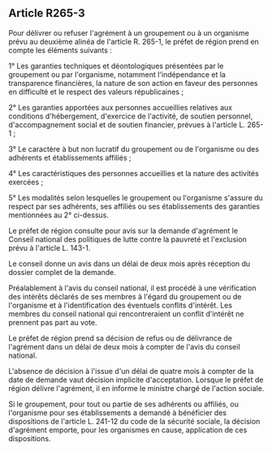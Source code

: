 ## Article R265-3

Pour délivrer ou refuser l'agrément à un groupement ou à un organisme prévu au deuxième alinéa de l'article
R. 265-1, le préfet de région prend en compte les éléments suivants :

1° Les garanties techniques et déontologiques présentées par le groupement ou par l'organisme, notamment
l'indépendance et la transparence financières, la nature de son action en faveur des personnes en difficulté et
le respect des valeurs républicaines ;

2° Les garanties apportées aux personnes accueillies relatives aux conditions d'hébergement, d'exercice de
l'activité, de soutien personnel, d'accompagnement social et de soutien financier, prévues à l'article L. 265-1 ;

3° Le caractère à but non lucratif du groupement ou de l'organisme ou des adhérents et établissements
affiliés ;

4° Les caractéristiques des personnes accueillies et la nature des activités exercées ;

5° Les modalités selon lesquelles le groupement ou l'organisme s'assure du respect par ses adhérents, ses
affiliés ou ses établissements des garanties mentionnées au 2° ci-dessus.

Le préfet de région consulte pour avis sur la demande d'agrément le Conseil national des politiques de lutte
contre la pauvreté et l'exclusion prévu à l'article L. 143-1.

Le conseil donne un avis dans un délai de deux mois après réception du dossier complet de la demande.

Préalablement à l'avis du conseil national, il est procédé à une vérification des intérêts déclarés de ses
membres à l'égard du groupement ou de l'organisme et à l'identification des éventuels conflits d'intérêt. Les
membres du conseil national qui rencontreraient un conflit d'intérêt ne prennent pas part au vote.

Le préfet de région prend sa décision de refus ou de délivrance de l'agrément dans un délai de deux mois à
compter de l'avis du conseil national.

L'absence de décision à l'issue d'un délai de quatre mois à compter de la date de demande vaut décision
implicite d'acceptation. Lorsque le préfet de région délivre l'agrément, il en informe le ministre chargé de
l'action sociale.

Si le groupement, pour tout ou partie de ses adhérents ou affiliés, ou l'organisme pour ses établissements
a demandé à bénéficier des dispositions de l'article L. 241-12 du code de la sécurité sociale, la décision
d'agrément emporte, pour les organismes en cause, application de ces dispositions.


